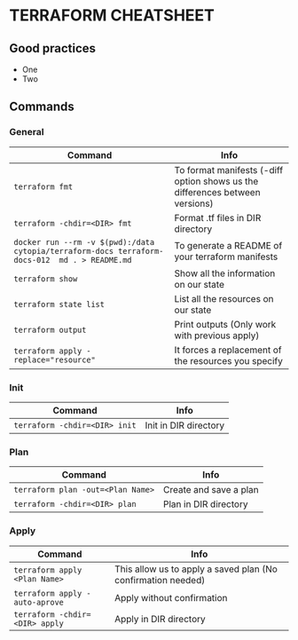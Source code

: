 # TERRAFORM CHEATSHEET

## Good practices

- One
- Two

## Commands

### General

| Command | Info |
|---------|------|
| `terraform fmt` | To format manifests (-diff option shows us the differences between versions) |
| `terraform -chdir=<DIR> fmt` | Format .tf files in DIR directory |
| `docker run --rm -v $(pwd):/data cytopia/terraform-docs terraform-docs-012  md . > README.md` | To generate a README of your terraform manifests |
| `terraform show` | Show all the information on our state |
| `terraform state list` | List all the resources on our state |
| `terraform output`| Print outputs (Only work with previous apply) |
| `terraform apply -replace="resource"` | It forces a replacement of the resources you specify |

### Init

| Command | Info |
|---------|------|
| `terraform -chdir=<DIR> init` | Init in DIR directory |

### Plan

| Command | Info |
|---------|------|
| `terraform plan -out=<Plan Name>` | Create and save a plan |
| `terraform -chdir=<DIR> plan` | Plan in DIR directory |

### Apply

| Command | Info |
|---------|------|
| `terraform apply <Plan Name>` | This allow us to apply a saved plan (No confirmation needed) |
| `terraform apply -auto-aprove` | Apply without confirmation |
| `terraform -chdir=<DIR> apply` | Apply in DIR directory |
